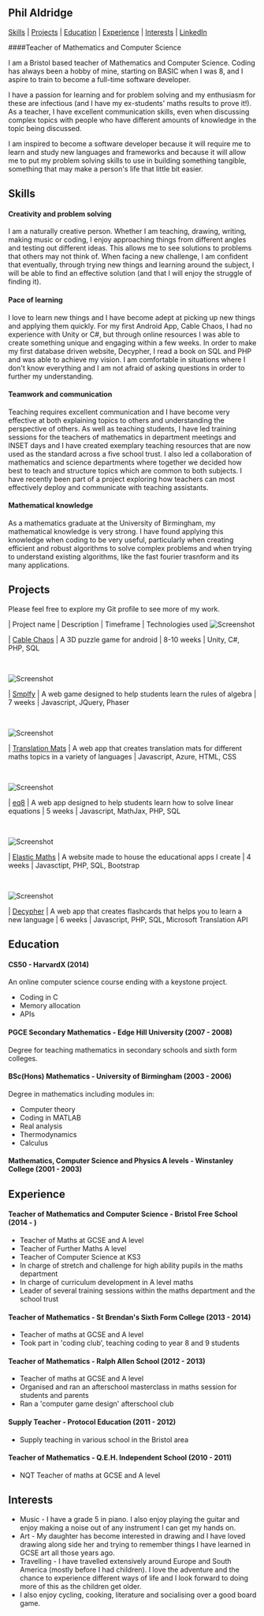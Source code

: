 ## Phil Aldridge

[Skills](#skills) | [Projects](#projects) | [Education](#education) | [Experience](#experience) |  [Interests](#interests) | [LinkedIn](https://www.linkedin.com/in/phil-aldridge-b1009223b/)

####Teacher of Mathematics and Computer Science

I am a Bristol based teacher of Mathematics and Computer Science. Coding has always been a hobby of mine, starting on BASIC when I was 8, and I aspire to train to become a full-time software developer.

I have a passion for learning and for problem solving and my enthusiasm for these are infectious (and I have my ex-students' maths results to prove it!). As a teacher, I have excellent communication skills, even when discussing complex topics with people who have different amounts of knowledge in the topic being discussed. 

I am inspired to become a software developer because it will require me to learn and study new languages and frameworks and because it will allow me to put my problem solving skills to use in building something tangible, something that may make a person's life that little bit easier.

## Skills

#### Creativity and problem solving
I am a naturally creative person. Whether I am teaching, drawing, writing, making music or coding, I enjoy approaching things from different angles and testing out different ideas. This allows me to see solutions to problems that others may not think of. When facing a new challenge, I am confident that eventually, through trying new things and learning around the subject, I will be able to find an effective solution (and that I will enjoy the struggle of finding it).

#### Pace of learning
I love to learn new things and I have become adept at picking up new things and applying them quickly. For my first Android App, Cable Chaos, I had no experience with Unity or C#, but through online resources I was able to create something unique and engaging within a few weeks. In order to make my first database driven website, Decypher, I read a book on SQL and PHP and was able to achieve my vision. I am comfortable in situations where I don't know everything and I am not afraid of asking questions in order to further my understanding.

#### Teamwork and communication
Teaching requires excellent communication and I have become very effective at both explaining topics to others and understanding the perspective of others. As well as teaching students, I have led training sessions for the teachers of mathematics in department meetings and INSET days and I have created exemplary teaching resources that are now used as the standard across a five school trust. I also led a collaboration of mathematics and science departments where together we decided how best to teach and structure topics which are common to both subjects. I have recently been part of a project exploring how teachers can most effectively deploy and communicate with teaching assistants.

#### Mathematical knowledge
As a mathematics graduate at the University of Birmingham, my mathematical knowledge is very strong. I have found applying this knowledge when coding to be very useful, particularly when creating efficient and robust algorithms to solve complex problems and when trying to understand existing algorithms, like the fast fourier trasnform and its many applications.

## Projects
Please feel free to explore my Git profile to see more of my work.  

| Project name | Description | Timeframe | Technologies used
![Screenshot](https://camo.githubusercontent.com/b9e4e0f04213a0bebbd71179970f48f1e26889f6a8185f60bec9c60bc7dd1a7d/68747470733a2f2f706c61792d6c682e676f6f676c6575736572636f6e74656e742e636f6d2f447141643336764775535a6f564b5a634d5848646266694c5062474b50344d524d36625232306676494c436247444655686a7138704969624439414d582d6e676d6f673d77353132302d6832383830)

| [Cable Chaos](https://github.com/PhilAldridge/Cable-Chaos)  | A 3D puzzle game for android  | 8-10 weeks  | Unity, C#, PHP, SQL

&nbsp;
&nbsp;

![Screenshot](https://github.com/PhilAldridge/Smplfy/raw/main/smplfylogo.png)

| [Smplfy](https://github.com/PhilAldridge/Smplfy)  | A web game designed to help students learn the rules of algebra | 7 weeks | Javascript, JQuery, Phaser

&nbsp;
&nbsp;

![Screenshot](https://github.com/PhilAldridge/translation-mats/raw/main/transmat.JPG)

| [Translation Mats](https://github.com/PhilAldridge/translation-mats)  | A web app that creates translation mats for different maths topics in a variety of languages  | Javascript, Azure, HTML, CSS

&nbsp;
&nbsp;

![Screenshot](https://github.com/PhilAldridge/eq8/raw/main/eq8.JPG)

| [eq8](https://github.com/PhilAldridge/eq8)  | A web app designed to help students learn how to solve linear equations | 5 weeks | Javascript, MathJax, PHP, SQL

&nbsp;
&nbsp;

![Screenshot](https://github.com/PhilAldridge/Elastic-Maths-website/blob/main/emaths.png)

| [Elastic Maths](elasticmaths.epizy.com/)  | A website made to house the educational apps I create | 4 weeks | Javasctipt, PHP, SQL, Bootstrap

&nbsp;
&nbsp;

![Screenshot](https://github.com/PhilAldridge/Decypher/raw/main/dec.png)

| [Decypher](https://github.com/PhilAldridge/Decypher)  | A web app that creates flashcards that helps you to learn a new language  | 6 weeks | Javascript, PHP, SQL, Microsoft Translation API


## Education

#### CS50 - HarvardX (2014)

An online computer science course ending with a keystone project.

- Coding in C
- Memory allocation
- APIs


#### PGCE Secondary Mathematics - Edge Hill University (2007 - 2008)

Degree for teaching mathematics in secondary schools and sixth form colleges.


#### BSc(Hons) Mathematics - University of Birmingham (2003 - 2006)

Degree in mathematics including modules in:
- Computer theory
- Coding in MATLAB
- Real analysis
- Thermodynamics
- Calculus


#### Mathematics, Computer Science and Physics A levels - Winstanley College (2001 - 2003)


## Experience

#### Teacher of Mathematics and Computer Science - Bristol Free School (2014 - )
- Teacher of Maths at GCSE and A level
- Teacher of Further Maths A level
- Teacher of Computer Science at KS3
- In charge of stretch and challenge for high ability pupils in the maths department
- In charge of curriculum development in A level maths
- Leader of several training sessions within the maths department and the school trust

#### Teacher of Mathematics - St Brendan's Sixth Form College (2013 - 2014)
- Teacher of maths at GCSE and A level
- Took part in 'coding club', teaching coding to year 8 and 9 students

#### Teacher of Mathematics - Ralph Allen School (2012 - 2013)
- Teacher of maths at GCSE and A level
- Organised and ran an afterschool masterclass in maths session for students and parents
- Ran a 'computer game design' afterschool club

#### Supply Teacher - Protocol Education (2011 - 2012)
- Supply teaching in various school in the Bristol area

#### Teacher of Mathematics - Q.E.H. Independent School (2010 - 2011)
- NQT Teacher of maths at GCSE and A level

## Interests
- Music - I have a grade 5 in piano. I also enjoy playing the guitar and enjoy making a noise out of any instrument I can get my hands on.
- Art - My daughter has become interested in drawing and I have loved drawing along side her and trying to remember things I have learned in GCSE art all those years ago.
- Travelling - I have travelled extensively around Europe and South America (mostly before I had children). I love the adventure and the chance to experience different ways of life and I look forward to doing more of this as the children get older.
- I also enjoy cycling, cooking, literature and socialising over a good board game. 
